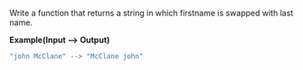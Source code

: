 Write a function that returns a string in which firstname is swapped with last name.

**Example(Input --> Output)**
```JavaScript
"john McClane" --> "McClane john"
```